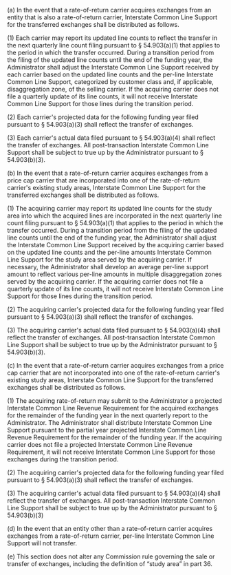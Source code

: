 (a) In the event that a rate-of-return carrier acquires exchanges from an entity that is also a rate-of-return carrier, Interstate Common Line Support for the transferred exchanges shall be distributed as follows.

(1) Each carrier may report its updated line counts to reflect the transfer in the next quarterly line count filing pursuant to § 54.903(a)(1) that applies to the period in which the transfer occurred. During a transition period from the filing of the updated line counts until the end of the funding year, the Administrator shall adjust the Interstate Common Line Support received by each carrier based on the updated line counts and the per-line Interstate Common Line Support, categorized by customer class and, if applicable, disaggregation zone, of the selling carrier. If the acquiring carrier does not file a quarterly update of its line counts, it will not receive Interstate Common Line Support for those lines during the transition period.

(2) Each carrier's projected data for the following funding year filed pursuant to § 54.903(a)(3) shall reflect the transfer of exchanges.
                                    

(3) Each carrier's actual data filed pursuant to § 54.903(a)(4) shall reflect the transfer of exchanges. All post-transaction Interstate Common Line Support shall be subject to true up by the Administrator pursuant to § 54.903(b)(3).

(b) In the event that a rate-of-return carrier acquires exchanges from a price cap carrier that are incorporated into one of the rate-of-return carrier's existing study areas, Interstate Common Line Support for the transferred exchanges shall be distributed as follows.

(1) The acquiring carrier may report its updated line counts for the study area into which the acquired lines are incorporated in the next quarterly line count filing pursuant to § 54.903(a)(1) that applies to the period in which the transfer occurred. During a transition period from the filing of the updated line counts until the end of the funding year, the Administrator shall adjust the Interstate Common Line Support received by the acquiring carrier based on the updated line counts and the per-line amounts Interstate Common Line Support for the study area served by the acquiring carrier. If necessary, the Administrator shall develop an average per-line support amount to reflect various per-line amounts in multiple disaggregation zones served by the acquiring carrier. If the acquiring carrier does not file a quarterly update of its line counts, it will not receive Interstate Common Line Support for those lines during the transition period.

(2) The acquiring carrier's projected data for the following funding year filed pursuant to § 54.903(a)(3) shall reflect the transfer of exchanges.

(3) The acquiring carrier's actual data filed pursuant to § 54.903(a)(4) shall reflect the transfer of exchanges. All post-transaction Interstate Common Line Support shall be subject to true up by the Administrator pursuant to § 54.903(b)(3).

(c) In the event that a rate-of-return carrier acquires exchanges from a price cap carrier that are not incorporated into one of the rate-of-return carrier's existing study areas, Interstate Common Line Support for the transferred exchanges shall be distributed as follows.

(1) The acquiring rate-of-return may submit to the Administrator a projected Interstate Common Line Revenue Requirement for the acquired exchanges for the remainder of the funding year in the next quarterly report to the Administrator. The Administrator shall distribute Interstate Common Line Support pursuant to the partial year projected Interstate Common Line Revenue Requirement for the remainder of the funding year. If the acquiring carrier does not file a projected Interstate Common Line Revenue Requirement, it will not receive Interstate Common Line Support for those exchanges during the transition period.

(2) The acquiring carrier's projected data for the following funding year filed pursuant to § 54.903(a)(3) shall reflect the transfer of exchanges.

(3) The acquiring carrier's actual data filed pursuant to § 54.903(a)(4) shall reflect the transfer of exchanges. All post-transaction Interstate Common Line Support shall be subject to true up by the Administrator pursuant to § 54.903(b)(3)

(d) In the event that an entity other than a rate-of-return carrier acquires exchanges from a rate-of-return carrier, per-line Interstate Common Line Support will not transfer.

(e) This section does not alter any Commission rule governing the sale or transfer of exchanges, including the definition of “study area” in part 36.

